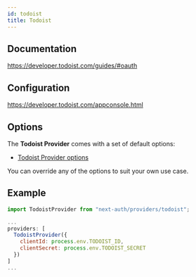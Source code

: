 ```yaml
---
id: todoist
title: Todoist
---
```


## Documentation

https://developer.todoist.com/guides/#oauth

## Configuration

https://developer.todoist.com/appconsole.html

## Options

The **Todoist Provider** comes with a set of default options:

- [Todoist Provider options](https://github.com/nextauthjs/next-auth/blob/main/packages/next-auth/src/providers/todoist.ts)

You can override any of the options to suit your own use case.

## Example

```js
import TodoistProvider from "next-auth/providers/todoist";

...
providers: [
  TodoistProvider({
    clientId: process.env.TODOIST_ID,
    clientSecret: process.env.TODOIST_SECRET
  })
]
...
```
